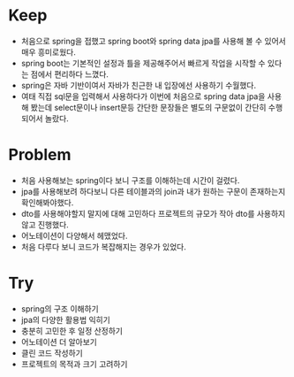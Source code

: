 # Keep
- 처음으로 spring을 접했고 spring boot와 spring data jpa를 사용해 볼 수 있어서 매우 흥미로웠다.
- spring boot는 기본적인 설정과 틀을 제공해주어서 빠르게 작업을 시작할 수 있다는 점에서 편리하다 느꼈다.
- spring은 자바 기반이여서 자바가 친근한 내 입장에선 사용하기 수월했다.
- 여태 직접 sql문을 입력해서 사용하다가 이번에 처음으로 spring data jpa을 사용해 봤는데 select문이나 insert문등 간단한 문장들은 별도의 구문없이 간단히 수행되어서 놀랐다.

# Problem

- 처음 사용해보는 spring이다 보니 구조를 이해하는데 시간이 걸렸다.
- jpa를 사용해보려 하다보니 다른 테이블과의 join과 내가 원하는 구문이 존재하는지 확인해봐야했다.
- dto를 사용해야할지 말지에 대해 고민하다 프로젝트의 규모가 작아 dto를 사용하지 않고 진행했다.
- 어노테이션이 다양해서 헤맸었다.
- 처음 다루다 보니 코드가 복잡해지는 경우가 있었다.



# Try
- spring의 구조 이해하기
- jpa의 다양한 활용법 익히기
- 충분히 고민한 후 일정 산정하기
- 어노테이션 더 알아보기
- 클린 코드 작성하기
- 프로젝트의 목적과 크기 고려하기
